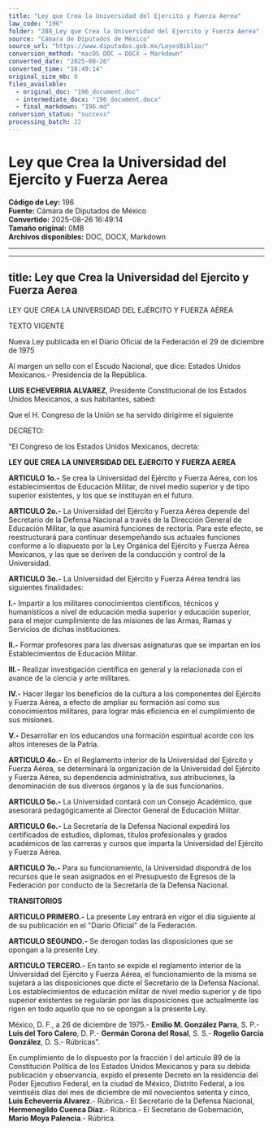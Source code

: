 ```yaml
---
title: "Ley que Crea la Universidad del Ejercito y Fuerza Aerea"
law_code: "196"
folder: "288_Ley que Crea la Universidad del Ejercito y Fuerza Aerea"
source: "Cámara de Diputados de México"
source_url: "https://www.diputados.gob.mx/LeyesBiblio/"
conversion_method: "macOS DOC → DOCX → Markdown"
converted_date: "2025-08-26"
converted_time: "16:49:14"
original_size_mb: 0
files_available:
  - original_doc: "196_document.doc"
  - intermediate_docx: "196_document.docx"  
  - final_markdown: "196.md"
conversion_status: "success"
processing_batch: 22
---
```


# Ley que Crea la Universidad del Ejercito y Fuerza Aerea

**Código de Ley:** 196  
**Fuente:** Cámara de Diputados de México  
**Convertido:** 2025-08-26 16:49:14  
**Tamaño original:** 0MB  
**Archivos disponibles:** DOC, DOCX, Markdown

---

---
title: Ley que Crea la Universidad del Ejercito y Fuerza Aerea
---

LEY QUE CREA LA UNIVERSIDAD DEL EJÉRCITO Y FUERZA AÉREA

TEXTO VIGENTE

Nueva Ley publicada en el Diario Oficial de la Federación el 29 de diciembre de 1975

Al margen un sello con el Escudo Nacional, que dice: Estados Unidos Mexicanos.- Presidencia de la República.

**LUIS ECHEVERRIA ALVAREZ**, Presidente Constitucional de los Estados Unidos Mexicanos, a sus habitantes, sabed:

Que el H. Congreso de la Unión se ha servido dirigirme el siguiente

DECRETO:

\"El Congreso de los Estados Unidos Mexicanos, decreta:

**LEY QUE CREA LA UNIVERSIDAD DEL EJERCITO Y FUERZA AEREA**

**ARTICULO 1o.-** Se crea la Universidad del Ejército y Fuerza Aérea, con los establecimientos de Educación Militar, de nivel medio superior y de tipo superior existentes, y los que se instituyan en el futuro.

**ARTICULO 2o.-** La Universidad del Ejército y Fuerza Aérea depende del Secretario de la Defensa Nacional a través de la Dirección General de Educación Militar, la que asumirá funciones de rectoría. Para este efecto, se reestructurará para continuar desempeñando sus actuales funciones conforme a lo dispuesto por la Ley Orgánica del Ejército y Fuerza Aérea Mexicanos, y las que se deriven de la conducción y control de la Universidad.

**ARTICULO 3o.-** La Universidad del Ejército y Fuerza Aérea tendrá las siguientes finalidades:

**I.-** Impartir a los militares conocimientos científicos, técnicos y humanísticos a nivel de educación media superior y educación superior, para el mejor cumplimiento de las misiones de las Armas, Ramas y Servicios de dichas instituciones.

**II.-** Formar profesores para las diversas asignaturas que se impartan en los Establecimientos de Educación Militar.

**III.-** Realizar investigación científica en general y la relacionada con el avance de la ciencia y arte militares.

**IV.-** Hacer llegar los beneficios de la cultura a los componentes del Ejército y Fuerza Aérea, a efecto de ampliar su formación así como sus conocimientos militares, para lograr más eficiencia en el cumplimiento de sus misiones.

**V.-** Desarrollar en los educandos una formación espiritual acorde con los altos intereses de la Patria.

**ARTICULO 4o.-** En el Reglamento interior de la Universidad del Ejército y Fuerza Aérea, se determinará la organización de la Universidad del Ejército y Fuerza Aérea, su dependencia administrativa, sus atribuciones, la denominación de sus diversos órganos y la de sus funcionarios.

**ARTICULO 5o.-** La Universidad contará con un Consejo Académico, que asesorará pedagógicamente al Director General de Educación Militar.

**ARTICULO 6o.-** La Secretaría de la Defensa Nacional expedirá los certificados de estudios, diplomas, títulos profesionales y grados académicos de las carreras y cursos que imparta la Universidad del Ejército y Fuerza Aérea.

**ARTICULO 7o.-** Para su funcionamiento, la Universidad dispondrá de los recursos que le sean asignados en el Presupuesto de Egresos de la Federación por conducto de la Secretaría de la Defensa Nacional.

**TRANSITORIOS**

**ARTICULO PRIMERO.-** La presente Ley entrará en vigor el día siguiente al de su publicación en el \"Diario Oficial\" de la Federación.

**ARTICULO SEGUNDO.-** Se derogan todas las disposiciones que se opongan a la presente Ley.

**ARTICULO TERCERO.-** En tanto se expide el reglamento interior de la Universidad del Ejército y Fuerza Aérea, el funcionamiento de la misma se sujetará a las disposiciones que dicte el Secretario de la Defensa Nacional. Los establecimientos de educación militar de nivel medio superior y de tipo superior existentes se regularán por las disposiciones que actualmente las rigen en todo aquello que no se opongan a la presente Ley.

México, D. F., a 26 de diciembre de 1975.- **Emilio M. González Parra**, S. P.- **Luis del Toro Calero**, D. P.- **Germán Corona del Rosal**, S. S.- **Rogelio García González**, D. S.- Rúbricas\".

En cumplimiento de lo dispuesto por la fracción I del artículo 89 de la Constitución Política de los Estados Unidos Mexicanos y para su debida publicación y observancia, expido el presente Decreto en la residencia del Poder Ejecutivo Federal, en la ciudad de México, Distrito Federal, a los veintiséis días del mes de diciembre de mil novecientos setenta y cinco, **Luis Echeverría Alvarez**.- Rúbrica.- El Secretario de la Defensa Nacional, **Hermenegildo Cuenca Díaz**.- Rúbrica.- El Secretario de Gobernación, **Mario Moya Palencia**.- Rúbrica.
